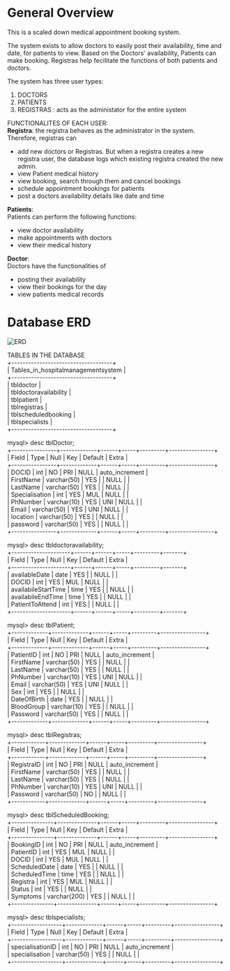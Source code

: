 # General Overview

This is a scaled down medical appointment booking system.  

The system exists to allow doctors to easily post their availability, time and date, for patients to view. Based on the Doctors' availability, Patients can make booking. Registras help fecilitate the functions of both patients and doctors.

The system has three user types:    
1. DOCTORS    
2. PATIENTS    
3. REGISTRAS : acts as the administator for the entire system    

FUNCTIONALITES OF EACH USER:  
**Registra**: the registra behaves as the administrator in the system.     
Therefore, registras can   
* add new doctors or Registras. But when a registra creates a new registra user, the database logs which existing registra created the new admin.  
* view Patient medical history  
* view booking, search through them and cancel bookings  
* schedule appointment bookings for patients  
* post a doctors availability details like date and time  

**Patients**:  
Patients can perform the following functions: 
* view doctor availability  
* make appointments with doctors  
* view their medical history  

**Doctor**:    
Doctors have the functionalities of  
* posting their availability    
* view their bookings for the day  
* view patients medical records  

# Database ERD
![ERD](https://user-images.githubusercontent.com/118504536/235449554-beda071c-a617-46c1-8241-cec8a26557ce.png)

TABLES IN THE DATABASE    
+------------------------------------+  
| Tables_in_hospitalmanagementsystem |  
+------------------------------------+  
| tbldoctor                          |  
| tbldoctoravailability              |  
| tblpatient                         |  
| tblregistras                       |  
| tblscheduledbooking                |  
| tblspecialists                     |  
+------------------------------------+     
    
mysql> desc tblDoctor;        
+----------------+-------------+------+-----+---------+----------------+  
| Field          | Type        | Null | Key | Default | Extra          |  
+----------------+-------------+------+-----+---------+----------------+  
| DOCID          | int         | NO   | PRI | NULL    | auto_increment |  
| FirstName      | varchar(50) | YES  |     | NULL    |                |  
| LastName       | varchar(50) | YES  |     | NULL    |                |  
| Specialisation | int         | YES  | MUL | NULL    |                |  
| PhNumber       | varchar(10) | YES  | UNI | NULL    |                |  
| Email          | varchar(50) | YES  | UNI | NULL    |                |  
| location       | varchar(50) | YES  |     | NULL    |                |  
| password       | varchar(50) | YES  |     | NULL    |                |  
+----------------+-------------+------+-----+---------+----------------+  
  
mysql> desc tbldoctoravailability;    
+---------------------+------+------+-----+---------+-------+  
| Field               | Type | Null | Key | Default | Extra |  
+---------------------+------+------+-----+---------+-------+  
| availableDate       | date | YES  |     | NULL    |       |  
| DOCID               | int  | YES  | MUL | NULL    |       |  
| availabileStartTime | time | YES  |     | NULL    |       |  
| availabileEndTime   | time | YES  |     | NULL    |       |  
| PatientToAttend     | int  | YES  |     | NULL    |       |  
+---------------------+------+------+-----+---------+-------+  
    
mysql> desc tblPatient;      
+-------------+-------------+------+-----+---------+----------------+  
| Field       | Type        | Null | Key | Default | Extra          |  
+-------------+-------------+------+-----+---------+----------------+  
| PatientID   | int         | NO   | PRI | NULL    | auto_increment |  
| FirstName   | varchar(50) | YES  |     | NULL    |                |  
| LastName    | varchar(50) | YES  |     | NULL    |                |  
| PhNumber    | varchar(10) | YES  | UNI | NULL    |                |  
| Email       | varchar(50) | YES  | UNI | NULL    |                |  
| Sex         | int         | YES  |     | NULL    |                |  
| DateOfBirth | date        | YES  |     | NULL    |                |  
| BloodGroup  | varchar(10) | YES  |     | NULL    |                |  
| Password    | varchar(50) | YES  |     | NULL    |                |  
+-------------+-------------+------+-----+---------+----------------+    

mysql> desc tblRegistras;    
+------------+-------------+------+-----+---------+----------------+  
| Field      | Type        | Null | Key | Default | Extra          |  
+------------+-------------+------+-----+---------+----------------+  
| RegistraID | int         | NO   | PRI | NULL    | auto_increment |  
| FirstName  | varchar(50) | YES  |     | NULL    |                |  
| LastName   | varchar(50) | YES  |     | NULL    |                |  
| PhNumber   | varchar(10) | YES  | UNI | NULL    |                |  
| Password   | varchar(50) | NO   |     | NULL    |                |  
+------------+-------------+------+-----+---------+----------------+  
   
mysql> desc tblScheduledBooking;    
+---------------+--------------+------+-----+---------+----------------+  
| Field         | Type         | Null | Key | Default | Extra          |  
+---------------+--------------+------+-----+---------+----------------+  
| BookingID     | int          | NO   | PRI | NULL    | auto_increment |  
| PatientID     | int          | YES  | MUL | NULL    |                |  
| DOCID         | int          | YES  | MUL | NULL    |                |  
| ScheduledDate | date         | YES  |     | NULL    |                |  
| ScheduledTime | time         | YES  |     | NULL    |                |  
| Registra      | int          | YES  | MUL | NULL    |                |  
| Status        | int          | YES  |     | NULL    |                |  
| Symptoms      | varchar(200) | YES  |     | NULL    |                |  
+---------------+--------------+------+-----+---------+----------------+   

mysql> desc tblspecialists;    
+------------------+-------------+------+-----+---------+----------------+    
| Field            | Type        | Null | Key | Default | Extra          |    
+------------------+-------------+------+-----+---------+----------------+    
| specialisationID | int         | NO   | PRI | NULL    | auto_increment |   
| specialisation   | varchar(50) | YES  |     | NULL    |                |    
+------------------+-------------+------+-----+---------+----------------+      

